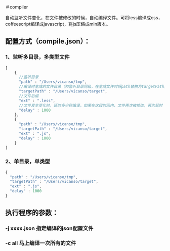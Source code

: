＃compiler

自动监听文件变化，在文件被修改的时候，自动编译文件。可将less编译成css，coffeescript编译成javascript，将js压缩成min版本。

## 配置方式（compile.json）：
### 1、监听多目录，多类型文件
```js
[
    {
      //监听目录
      "path" : "/Users/vicanso/tmp",
      //编译时生成的文件目录（和监听目录同级，在生成文件时将path替换为targetPath），若没有该参数，直接生成在同级目录下
      "targetPath" : "/Users/vicanso/target",
      //文件后缀
      "ext" : ".less",
      //文件发生变化时，延时多少秒编译，如果在这段时间内，文件再次被修改，再次延时（文件变化时，node也有一个时间间隔的事件触发）
      "delay" : 1000
    },
    {
      "path" : "/Users/vicanso/tmp",
      "targetPath" : "/Users/vicanso/target",
      "ext" : ".js",
      "delay" : 1000
    }
]
```
### 2、单目录，单类型
```js
{
  "path" : "/Users/vicanso/tmp",
  "targetPath" : "/Users/vicanso/target",
  "ext" : ".js",
  "delay" : 1000
}
```


## 执行程序的参数：
### -j xxxx.json 指定编译的json配置文件
### -c all 马上编译一次所有的文件